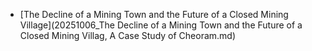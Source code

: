 * [The Decline of a Mining Town and the Future of a Closed Mining Village](20251006_The Decline of a Mining Town and the Future of a Closed Mining Villag, A Case Study of Cheoram.md)
